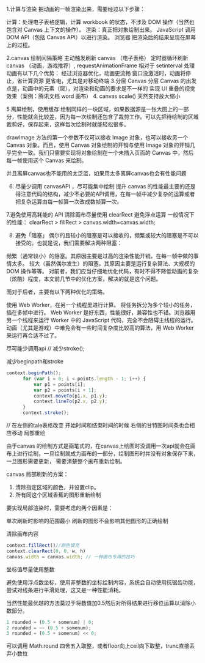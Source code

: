 1.计算与渲染
把动画的一帧渲染出来，需要经过以下步骤：

计算：处理电子表格逻辑，计算 workbook 的状态，不涉及 DOM 操作（当然也包含对 Canvas 上下文的操作）。
渲染：真正把对象绘制出来。
JavaScript 调用 DOM API（包括 Canvas API）以进行渲染。
浏览器 把渲染后的结果呈现在屏幕上的过程。

2.canvas 绘制间隔策略
主动触发刷新 canvas （电子表格）
定时器循环刷新 canvas （动画，游戏推荐）, requestAnimationFrame 相对于 setinterval 处理动画有以下几个优势：
经过浏览器优化，动画更流畅
窗口没激活时，动画将停止，省计算资源
更省电，尤其是对移动终端
3.分层 Canvas
分层 Canvas 的出发点是，动画中的元素（层），对渲染和动画的要求是不一样的
实现 UI 重叠的视觉效果（案例：腾讯文档 word 画布）
4. canvas scale() 天然支持放大缩小

5.离屏绘制，使用缓存
绘制同样的一块区域，如果数据源是一张大图上的一部分，性能就会比较差，因为每一次绘制还包含了裁剪工作。可以先把待绘制的区域裁剪好，保存起来，这样每次绘制时就能轻松很多。

drawImage 方法的第一个参数不仅可以接收 Image 对象，也可以接收另一个 Canvas 对象。而且，使用 Canvas 对象绘制的开销与使用 Image 对象的开销几乎完全一致。我们只需要实现将对象绘制在一个未插入页面的 Canvas 中，然后每一帧使用这个 Canvas 来绘制。

并且离屏canvas也不能用的太泛滥，如果用太多离屏canvas也会有性能问题

6. 尽量少调用 canvasAPI ，尽可能集中绘制
提升 canvas 的性能最主要的还是得注意代码的结构，减少不必要的API调用，在每一帧中减少复杂的运算或者把复杂运算由每一帧算一次改成数帧算一次。

7.避免使用高耗能的 API
清除画布尽量使用 clearRect
避免浮点运算
一般情况下的性能： clearRect > fillRect > canvas.width=canvas.width;

8. 避免「阻塞」
偶尔的且较小的阻塞是可以接收的，频繁或较大的阻塞是不可以接受的。也就是说，我们需要解决两种阻塞：

频繁（通常较小）的阻塞。其原因主要是过高的渲染性能开销，在每一帧中做的事情太多。
较大（虽然偶尔发生）的阻塞。其原因主要是运行复杂算法、大规模的 DOM 操作等等。
对前者，我们应当仔细地优化代码，有时不得不降低动画的复杂（炫酷）程度，本文前几节中的优化方案，解决的就是这个问题。

而对于后者，主要有以下两种优化的策略。

使用 Web Worker，在另一个线程里进行计算。
将任务拆分为多个较小的任务，插在多帧中进行。
Web Worker 是好东西，性能很好，兼容性也不错。浏览器用另一个线程来运行 Worker 中的 JavaScript 代码，完全不会阻碍主线程的运行。动画（尤其是游戏）中难免会有一些时间复杂度比较高的算法，用 Web Worker 来运行再合适不过了。

尽可能少调用api
// 减少stroke();

减少beginpath和stroke

```javascript
context.beginPath();
      for (var i = 0; i < points.length - 1; i++) {
          var p1 = points[i];
          var p2 = points[i + 1];
          context.moveTo(p1.x, p1.y);
          context.lineTo(p2.x, p2.y);
      }
      context.stroke();
```

// 在左侧的tale表格改变 开始时间和结束时间的时候 右侧的甘特图时间条也会相应移动
局部重绘

由于canvas 的绘制方式是画笔式的，在canvas上绘图时没调用一次api就会在画布上进行绘制，一旦绘制就成为画布的一部分，绘制图形时并没有对象保存下来，一旦图形需要更新， 需要清楚整个画布重新绘制。

canvas 局部刷新的方案：

1. 清除指定区域的颜色，并设置clip。
1. 所有同这个区域香蕉的图形重新绘制

要实现局部渲染时，需要考虑的两个因素是：

单次刷新时影响的范围最小
刷新的图形不会影响其他图形的正确绘制

清除画布内容

```javascript
context.fillRect()//颜色填充
context.clearRect(0, 0, w, h)
canvas.width = canvas.width; // 一种画布专用的技巧
```

坐标值尽量使用整数

避免使用浮点数坐标，使用非整数的坐标绘制内容，系统会自动使用抗锯齿功能，尝试对线条进行平滑处理，这又是一种性能消耗。

当然性能最优越的方法莫过于将数值加0.5然后对所得结果进行移位运算以消除小数部分。

```javascript
1 rounded = (0.5 + somenum) | 0;
2 rounded = ~~ (0.5 + somenum);
3 rounded = (0.5 + somenum) << 0;
```

可以调用 Math.round 四舍五入取整，或者floor向上ceil向下取整，trunc直接丢弃小数位
